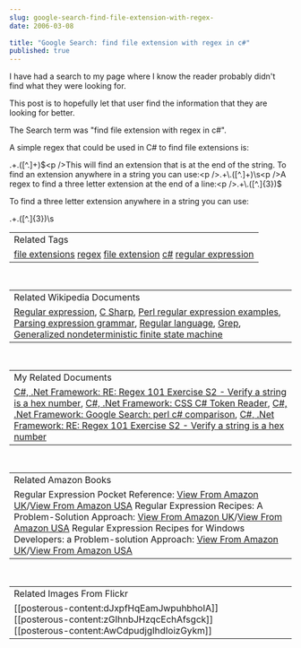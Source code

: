 ```yaml
---
slug: google-search-find-file-extension-with-regex-
date: 2006-03-08
 
title: "Google Search: find file extension with regex in c#"
published: true
---
```

I have had a search to my page where I know the reader probably didn't find what they were looking for.<p />This post is to hopefully let that user find the information that they are looking for better.<p />The Search term was "find file extension with regex in c#".<p />A simple regex that could be used in C# to find file extensions is:<p />.+\.([^.]+)$<p />This will find an extension that is at the end of the string. To find an extension anywhere in a string you can use:<p />.+\.([^.]+)\s<p />A regex to find a three letter extension at the end of a line:<p />.+\.([^.]{3})$<p />To find a three letter extension anywhere in a string you can use:<p />.+\.([^.]{3})\s<p /><table class="TechnoratiHead TagHeader">
<tr><td>Related Tags</td></tr>
<tr class="Technorati"><td>
<a href="http://www.kinlan.co.uk/tag/file%20extensions" class="Tag" rel="tag">file extensions</a> <a href="http://www.kinlan.co.uk/tag/regex" class="Tag" rel="tag">regex</a> <a href="http://www.kinlan.co.uk/tag/file%20extension" class="Tag" rel="tag">file extension</a> <a href="http://www.kinlan.co.uk/tag/c%23" class="Tag" rel="tag">c#</a> <a href="http://www.kinlan.co.uk/tag/regular%20expression" class="Tag" rel="tag">regular expression</a>
</td></tr>
</table><br /><table class="TechnoratiHead TagHeader">
<tr><td>Related Wikipedia Documents</td></tr>
<tr class="Technorati"><td>
<a href="http://en.wikipedia.org/wiki/Regular_expression" class="Tag" rel="tag">Regular expression</a>, <a href="http://en.wikipedia.org/wiki/C_Sharp_programming_language" class="Tag" rel="tag">C Sharp</a>, <a href="http://en.wikipedia.org/wiki/Perl_regular_expression_examples" class="Tag" rel="tag">Perl regular expression examples</a>, <a href="http://en.wikipedia.org/wiki/Parsing_expression_grammar" class="Tag" rel="tag">Parsing expression grammar</a>, <a href="http://en.wikipedia.org/wiki/Regular_language" class="Tag" rel="tag">Regular language</a>, <a href="http://en.wikipedia.org/wiki/Grep" class="Tag" rel="tag">Grep</a>, <a href="http://en.wikipedia.org/wiki/Generalized_nondeterministic_finite_state_machine" class="Tag" rel="tag">Generalized nondeterministic finite state machine</a>
</td></tr>
</table><br /><table class="TechnoratiHead TagHeader">
<tr><td>My Related Documents</td></tr>
<tr class="Technorati"><td>
<a href="http://www.kinlan.co.uk/2005/10/re-regex-101-exercise-s2-verify-string.html" class="Tag" rel="tag">C#, .Net Framework: RE: Regex 101 Exercise S2 - Verify a string is a hex number</a>, <a href="http://www.kinlan.co.uk/2006/01/css-c-token-reader.html" class="Tag" rel="tag">C#, .Net Framework: CSS C# Token Reader</a>, <a href="http://www.kinlan.co.uk/2005/11/google-search-perl-c-comparison.html" class="Tag" rel="tag">C#, .Net Framework: Google Search: perl c# comparison</a>, <a href="http://www.kinlan.co.uk/2005/11/re-regex-101-exercise-s2-verify-string.html" class="Tag" rel="tag">C#, .Net Framework: RE: Regex 101 Exercise S2 - Verify a string is a hex number</a>
</td></tr>
</table><br /><table class="TechnoratiHead TagHeader">
<tr><td>Related Amazon Books</td></tr>
<tr class="Technorati"><td>Regular Expression Pocket Reference: <a href="http://www.amazon.co.uk/exec/obidos/redirect?tag=cnetfra-21&amp;link_code=xm2&amp;camp=2025&amp;creative=165953&amp;path=http://www.amazon.co.uk/gp/redirect.html%253fASIN=059600415X%2526tag=cnetfra-21%2526lcode=xm2%2526cID=2025%2526ccmID=165953%2526location=/o/ASIN/059600415X%25253FSubscriptionId=0CM2PVF6VAHJQKW5G782" class="Tag" rel="tag">View From Amazon UK</a>/<a href="http://www.amazon.com/exec/obidos/redirect?tag=cnetfra-20&amp;link_code=xm2&amp;camp=2025&amp;creative=165953&amp;path=http://www.amazon.com/gp/redirect.html%253fASIN=059600415X%2526tag=cnetfra-20%2526lcode=xm2%2526cID=2025%2526ccmID=165953%2526location=/o/ASIN/059600415X%25253FSubscriptionId=0CM2PVF6VAHJQKW5G782" class="Tag" rel="tag">View From Amazon USA</a> Regular Expression Recipes: A Problem-Solution Approach: <a href="http://www.amazon.co.uk/exec/obidos/redirect?tag=cnetfra-21&amp;link_code=xm2&amp;camp=2025&amp;creative=165953&amp;path=http://www.amazon.co.uk/gp/redirect.html%253fASIN=159059441X%2526tag=cnetfra-21%2526lcode=xm2%2526cID=2025%2526ccmID=165953%2526location=/o/ASIN/159059441X%25253FSubscriptionId=0CM2PVF6VAHJQKW5G782" class="Tag" rel="tag">View From Amazon UK</a>/<a href="http://www.amazon.com/exec/obidos/redirect?tag=cnetfra-20&amp;link_code=xm2&amp;camp=2025&amp;creative=165953&amp;path=http://www.amazon.com/gp/redirect.html%253fASIN=159059441X%2526tag=cnetfra-20%2526lcode=xm2%2526cID=2025%2526ccmID=165953%2526location=/o/ASIN/159059441X%25253FSubscriptionId=0CM2PVF6VAHJQKW5G782" class="Tag" rel="tag">View From Amazon USA</a> Regular Expression Recipes for Windows Developers: a Problem-solution Approach: <a href="http://www.amazon.co.uk/exec/obidos/redirect?tag=cnetfra-21&amp;link_code=xm2&amp;camp=2025&amp;creative=165953&amp;path=http://www.amazon.co.uk/gp/redirect.html%253fASIN=1590594975%2526tag=cnetfra-21%2526lcode=xm2%2526cID=2025%2526ccmID=165953%2526location=/o/ASIN/1590594975%25253FSubscriptionId=0CM2PVF6VAHJQKW5G782" class="Tag" rel="tag">View From Amazon UK</a>/<a href="http://www.amazon.com/exec/obidos/redirect?tag=cnetfra-20&amp;link_code=xm2&amp;camp=2025&amp;creative=165953&amp;path=http://www.amazon.com/gp/redirect.html%253fASIN=1590594975%2526tag=cnetfra-20%2526lcode=xm2%2526cID=2025%2526ccmID=165953%2526location=/o/ASIN/1590594975%25253FSubscriptionId=0CM2PVF6VAHJQKW5G782" class="Tag" rel="tag">View From Amazon USA</a>
</td></tr>
</table><br /><table class="TechnoratiHead TagHeader">
<tr><td>Related Images From Flickr</td></tr>
<tr class="Technorati"><td>
<span style="float: left;">[[posterous-content:dJxpfHqEamJwpuhbhoIA]]</span><span style="float: left;">[[posterous-content:zGIhnbJHzqcEchAfsgck]]</span><span style="float: left;">[[posterous-content:AwCdpudjgIhdIoizGykm]]</span>
</td></tr>
</table>

